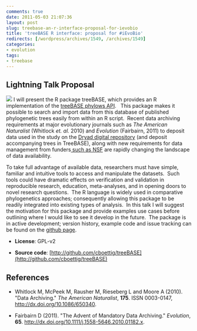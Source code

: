 ```yaml
---
comments: true
date: 2011-05-03 21:07:36
layout: post
slug: treebase-an-r-interface-proposal-for-ievobio
title: 'treeBASE R interface: proposal for #iEvoBio'
redirects: [/wordpress/archives/1549, /archives/1549]
categories:
- evolution
tags:
- treebase
---
```


## Lightning Talk Proposal


[![](http://farm6.static.flickr.com/5070/5685541420_656d5e16ab_o.png)](http://treebase.org) I will present the R package treeBASE, which provides an R implementation of the [treeBASE phylows API](https://sourceforge.net/apps/mediawiki/treebase/index.php?title=API).   This package makes it possible to search and import data from this database of published phylogenetic trees easily from within an R script.  Recent data archiving requirements at major evolutionary journals such as _The American Naturalist_ (Whitlock _et. al._ 2010) and _Evolution_ (Fairbairn, 2011) to deposit  data used in the study on the [Dryad digital repository](http://datadryad.org/jdap) (and deposit accompanying trees in TreeBASE), along with new requirements for data management from funders[ such as NSF](http://www.nsf.gov/pubs/policydocs/pappguide/nsf11001/gpg_2.jsp#dmp) are rapidly changing the landscape of data availability.

To take full advantage of available data, researchers must have simple, familiar and intuitive tools to access and manipulate the datasets.  Such tools could have dramatic effects on verification and validation in reproducible research, education, meta-analyses, and in opening doors to novel research questions.  The R language is widely used in comparative phylogenetics approaches; consequently allowing this package to be readily integrated into existing types of analysis.  In this talk I will suggest the motivation for this package and provide examples use cases before outlining where I would like to see it develop in the future.  The package is in active development; version history, example code and issue tracking can be found on the [github page](http://github.com/cboettig/treeBASE).



	
  * **License**: GPL-v2

	
  * **Source code**: [http://github.com/cboettig/treeBASE](http://github.com/cboettig/treeBASE)



## References


- Whitlock M, McPeek M, Rausher M, Rieseberg L and Moore A (2010).
"Data Archiving."
*The American Naturalist*, **175**.
ISSN 0003-0147, <a href="http://dx.doi.org/10.1086/650340">http://dx.doi.org/10.1086/650340</a>.

- Fairbairn D (2011).
"The Advent of Mandatory Data Archiving."
*Evolution*, **65**.
<a href="http://dx.doi.org/10.1111/j.1558-5646.2010.01182.x">http://dx.doi.org/10.1111/j.1558-5646.2010.01182.x</a>.
